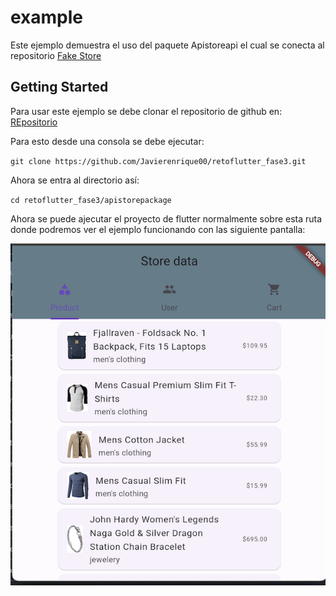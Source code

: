 # example

Este ejemplo demuestra el uso del paquete Apistoreapi el cual se conecta al repositorio [Fake Store](https://fakestoreapi.com/)

## Getting Started

Para usar este ejemplo se debe clonar el repositorio de github en: [REpositorio](https://github.com/Javierenrique00/retoflutter_fase3)

Para esto desde una consola se debe ejecutar:

`git clone https://github.com/Javierenrique00/retoflutter_fase3.git`

Ahora se entra al directorio así:

`cd retoflutter_fase3/apistorepackage`

Ahora se puede ajecutar el proyecto de flutter normalmente sobre esta ruta donde podremos ver el ejemplo funcionando con las siguiente pantalla:

![Screen Example](./assets/example_screen.png)
